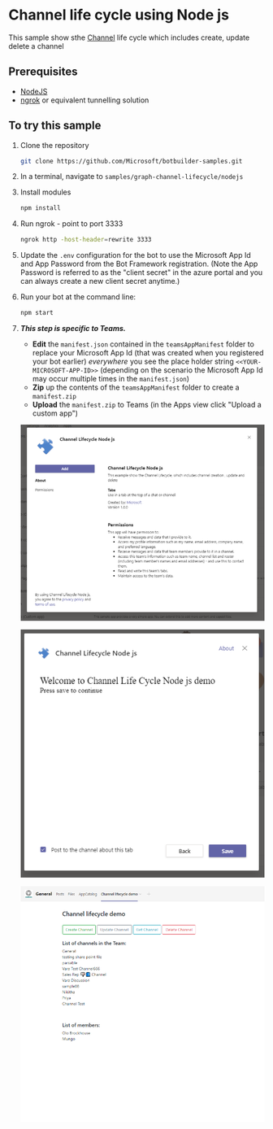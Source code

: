 # Channel life cycle using Node js

This sample show sthe [Channel](https://docs.microsoft.com/en-us/graph/api/resources/channel?view=graph-rest-1.0) life cycle which includes create, update delete a channel


## Prerequisites

- [NodeJS](https://nodejs.org/en/)
- [ngrok](https://ngrok.com/) or equivalent tunnelling solution

## To try this sample

1) Clone the repository

    ```bash
    git clone https://github.com/Microsoft/botbuilder-samples.git
    ```

1) In a terminal, navigate to `samples/graph-channel-lifecycle/nodejs
`

1) Install modules

    ```bash
    npm install
    ```

1) Run ngrok - point to port 3333

    ```bash
    ngrok http -host-header=rewrite 3333
    ```


1) Update the `.env` configuration for the bot to use the Microsoft App Id and App Password from the Bot Framework registration. (Note the App Password is referred to as the "client secret" in the azure portal and you can always create a new client secret anytime.)

1) Run your bot at the command line:

    ```bash
    npm start
    ```

1) __*This step is specific to Teams.*__
    - **Edit** the `manifest.json` contained in the  `teamsAppManifest` folder to replace your Microsoft App Id (that was created when you registered your bot earlier) *everywhere* you see the place holder string `<<YOUR-MICROSOFT-APP-ID>>` (depending on the scenario the Microsoft App Id may occur multiple times in the `manifest.json`)
    - **Zip** up the contents of the `teamsAppManifest` folder to create a `manifest.zip`
    - **Upload** the `manifest.zip` to Teams (in the Apps view click "Upload a custom app")

   ![](Images/image1.png)


   ![](Images/image2.png)


   ![](Images/image3.png)


